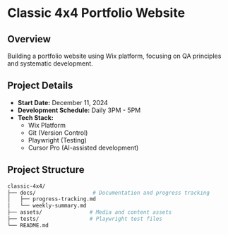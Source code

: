 # Classic 4x4 Portfolio Website

## Overview
Building a portfolio website using Wix platform, focusing on QA principles and systematic development.

## Project Details
- **Start Date:** December 11, 2024
- **Development Schedule:** Daily 3PM - 5PM
- **Tech Stack:**
  - Wix Platform
  - Git (Version Control)
  - Playwright (Testing)
  - Cursor Pro (AI-assisted development)

## Project Structure
```bash
classic-4x4/
├── docs/                  # Documentation and progress tracking
│   ├── progress-tracking.md
│   └── weekly-summary.md
├── assets/               # Media and content assets
├── tests/                # Playwright test files
└── README.md